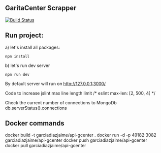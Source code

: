 GaritaCenter Scrapper
----

[![Build Status](https://travis-ci.org/garciadiazjaime/scrapper-garitacenter.svg)](https://travis-ci.org/garciadiazjaime/scrapper-garitacenter)

Run project:
----
a) let's install all packages:

`npm install`

b) let's run dev server

`npm run dev`

By default server will run on http://127.0.0.1:3000/

Code to increase jslint max line length limit
/* eslint max-len: [2, 500, 4] */

Check the current number of connections to MongoDb
db.serverStatus().connections

Docker commands
----

docker build -t garciadiazjaime/api-gcenter .
docker run -d -p 49182:3082 garciadiazjaime/api-gcenter
docker push garciadiazjaime/api-gcenter
docker pull garciadiazjaime/api-gcenter
